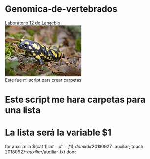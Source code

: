 # Genomica-de-vertebrados
Laboratorio 12 de Langebio  
![GitHub Logo](Salamandra.jpg)  
Este fue mi script para crear carpetas
# Este script me hara carpetas para una lista
# La lista será la variable $1
for auxiliar in $(cat $1 | cut -d' '  -f1); 
do mkdir 20180927-$auxiliar; 
touch 20180927-$auxiliar/$auxiliar-txt
done
